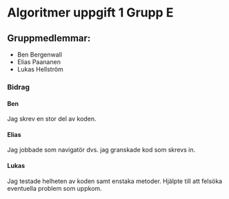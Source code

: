 # Algoritmer uppgift 1 Grupp E

## Gruppmedlemmar:

- Ben Bergenwall
- Elias Paananen
- Lukas Hellström

### Bidrag

#### Ben
Jag skrev en stor del av koden.


#### Elias
Jag jobbade som navigatör dvs. jag granskade kod som skrevs in.

#### Lukas
Jag testade helheten av koden samt enstaka metoder. Hjälpte till att felsöka eventuella problem som uppkom. 
